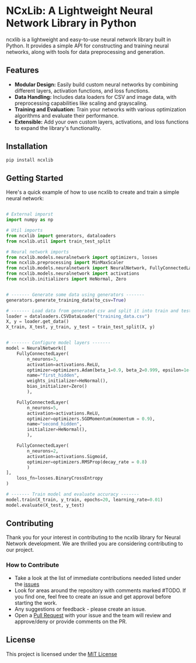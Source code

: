 # NCxLib: A Lightweight Neural Network Library in Python

ncxlib is a lightweight and easy-to-use neural network library built in Python. It provides a simple API for constructing and training neural networks, along with tools for data preprocessing and generation.

## Features

* **Modular Design:** Easily build custom neural networks by combining different layers, activation functions, and loss functions.
* **Data Handling:** Includes data loaders for CSV and image data, with preprocessing capabilities like scaling and grayscaling.
* **Training and Evaluation:** Train your networks with various optimization algorithms and evaluate their performance.
* **Extensible:**  Add your own custom layers, activations, and loss functions to expand the library's functionality.

## Installation

```bash
pip install ncxlib
```

## Getting Started
Here's a quick example of how to use ncxlib to create and train a simple neural network:

```python

# External imporst
import numpy as np

# Util imports
from ncxlib import generators, dataloaders
from ncxlib.util import train_test_split

# Neural network imports
from ncxlib.models.neuralnetwork import optimizers, losses
from ncxlib.preprocessing import MinMaxScaler
from ncxlib.models.neuralnetwork import NeuralNetwork, FullyConnectedLayer
from ncxlib.models.neuralnetwork import activations
from ncxlib.initializers import HeNormal, Zero


# ------- Generate some data using generators -------
generators.generate_training_data(to_csv=True)

# ------- Load data from generated csv and split it into train and test -------
loader = dataloaders.CSVDataLoader("training_data.csv")
X, y = loader.get_data()
X_train, X_test, y_train, y_test = train_test_split(X, y)


# ------- Configure model layers -------
model = NeuralNetwork([
    FullyConnectedLayer(
        n_neurons=3, 
        activation=activations.ReLU, 
        optimizer=optimizers.Adam(beta_1=0.9, beta_2=0.999, epsilon=1e-07),
        name="first_hidden",
        weights_initializer=HeNormal(), 
        bias_initializer=Zero()
        ),

    FullyConnectedLayer(
        n_neurons=5, 
        activation=activations.ReLU, 
        optimizer=optimizers.SGDMomentum(momentum = 0.9), 
        name="second_hidden",
        initializer=HeNormal(),
        ),

    FullyConnectedLayer(
        n_neurons=2, 
        activation=activations.Sigmoid, 
        optimizer=optimizers.RMSProp(decay_rate = 0.8)
        )
],
    loss_fn=losses.BinaryCrossEntropy
)

# ------- Train model and evaluate accuracy -------
model.train(X_train, y_train, epochs=20, learning_rate=0.01)
model.evaluate(X_test, y_test)

```

## Contributing

Thank you for your interest in contributing to the ncxlib library for Neural Network development. We are thrilled you are considering contributing to our project.

### How to Contribute

- Take a look at the list of immediate contributions needed listed under the [issues](https://github.com/ncxlib/NeuralNetwork/issues)
- Look for areas around the repository with comments marked #TODO. If you find one, feel free to create an issue and get approval before starting the work.
- Any suggestions or feedback - please create an issue.
- Open a [Pull Request](https://github.com/ncxlib/NeuralNetwork/pulls) with your issue and the team will review and approve/deny or provide comments on the PR.


## License
This project is licensed under the [MIT License](LICENSE)
